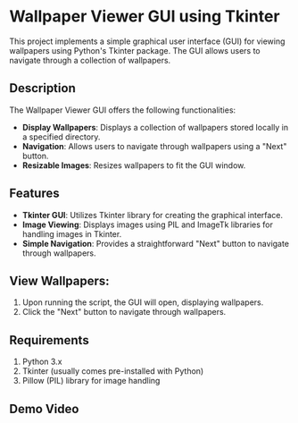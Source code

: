 # Wallpaper Viewer GUI using Tkinter

This project implements a simple graphical user interface (GUI) for viewing wallpapers using Python's Tkinter package. The GUI allows users to navigate through a collection of wallpapers.

## Description

The Wallpaper Viewer GUI offers the following functionalities:

- **Display Wallpapers**: Displays a collection of wallpapers stored locally in a specified directory.
- **Navigation**: Allows users to navigate through wallpapers using a "Next" button.
- **Resizable Images**: Resizes wallpapers to fit the GUI window.

## Features

- **Tkinter GUI**: Utilizes Tkinter library for creating the graphical interface.
- **Image Viewing**: Displays images using PIL and ImageTk libraries for handling images in Tkinter.
- **Simple Navigation**: Provides a straightforward "Next" button to navigate through wallpapers.

## View Wallpapers:

1. Upon running the script, the GUI will open, displaying wallpapers.
2. Click the "Next" button to navigate through wallpapers.


## Requirements
1. Python 3.x
2. Tkinter (usually comes pre-installed with Python)
3. Pillow (PIL) library for image handling

## Demo Video
